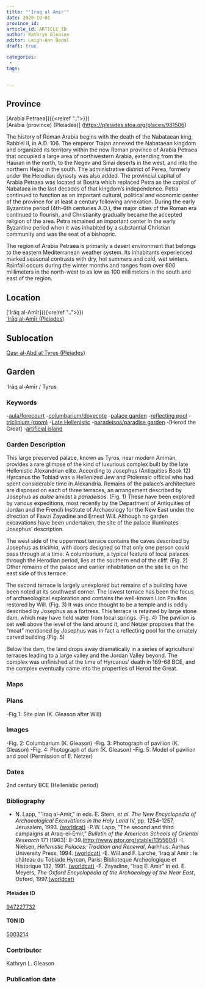 ```yaml
---
title: "'Iraq al Amir'"
date: 2020-10-01
province_id:
article_id: ARTICLE_ID
author: Kathryn Gleason
editor: Leigh-Ann Bedal
draft: true

categories:
 -
tags:


---
```


## Province
[Arabia Petraea]({{<relref "..">}})\
[Arabia (province) (Pleiades)] (https://pleiades.stoa.org/places/981506)

<!--
## Province Description
Awaiting edits by Leigh-Ann Bedal.
-->
The history of Roman Arabia begins with the death of the Nabataean king, Rabb‘el II, in A.D. 106. The emperor Trajan annexed the Nabataean kingdom and organized its territory within the new Roman province of Arabia Petraea that occupied a large area of northwestern Arabia, extending from the Hauran in the north, to the Negev and Sinai deserts in the west, and into the northern Hejaz in the south. The administrative district of Perea, formerly under the Herodian dynasty was also added. The provincial capital of Arabia Petraea was located at Bostra which replaced Petra as the capital of Nabataea in the last decades of that kingdom’s independence. Petra continued to function as an important cultural, political and economic center of the province for at least a century following annexation. During the early Byzantine period (4th-6th centuries A.D.), the major cities of the Roman era continued to flourish, and Christianity gradually became the accepted religion of the area. Petra remained an important center in the early Byzantine period when it was inhabited by a substantial Christian community and was the seat of a bishopric.

The region of Arabia Petraea is primarily a desert environment that belongs to the eastern Mediterranean weather system. Its inhabitants experienced marked seasonal contrasts with dry, hot summers and cold, wet winters. Rainfall occurs during the winter months and ranges from over 600 millimeters in the north-west to as low as 100 millimeters in the south and east of the region.

## Location
[ʻIrāq al-Amīr]({{<relref "..">}})\
[ʻIrāq al-Amīr (Pleiades)](https://pleiades.stoa.org/places/697757)

<!-- DESCRIPTION -->

## Sublocation
[Qasr al-Abd at Tyrus (Pleiades)](https://pleiades.stoa.org/places/947227732)

<!-- DESCRIPTION -->

## Garden
ʻIrāq al-Amīr / Tyrus

### Keywords
-[aula/forecourt](http://vocab.getty.edu/aat/300004104)
-[columbarium/dovecote](http://vocab.getty.edu/aat/300004975)
-[palace garden](http://vocab.getty.edu/aat/300005734)
-[reflecting pool](http://vocab.getty.edu/aat/300179485)
-[triclinium (room)](http://vocab.getty.edu/aat/300004359)
-[Late Hellenistic](http://vocab.getty.edu/aat/300106998)
-[paradeisos/paradise garden](http://vocab.getty.edu/aat/300008112)
-[Herod the Great]
-[artificial island](http://vocab.getty.edu/aat/300386969)

### Garden Description
This large preserved palace, known as Tyros, near modern Amman, provides a rare glimpse of the kind of luxurious complex built by the late Hellenistic Alexandrian elite.  According to Josephus (Antiquities Book 12) Hyrcanus the Tobiad was a Hellenized Jew and Ptolemaic official who had spent considerable time in Alexandria.  Remains of the palace’s architecture are disposed on each of three terraces, an arrangement described by Josephus as *aulae* amidst a *paradeisos*. (Fig. 1)  These have been explored by various expeditions, most recently by the Department of Antiquities of Jordan and the French Institute of Archaeology for the New East under the direction of Fawzi Zayadine and Ernest Will.  Although no garden excavations have been undertaken, the site of the palace illuminates Josephus’ description.

The west side of the uppermost terrace contains the caves described by Josephus as *triclinia*, with doors designed so that only one person could pass through at a time.  A columbarium, a typical feature of local palaces through the Herodian period, lies at the southern end of the cliff.  (Fig. 2) Other remains of the palace and earlier inhabitation on the site lie on the east side of this terrace.

The second terrace is largely unexplored but remains of a building have been noted at its southwest corner.  The lowest terrace has been the focus of archaeological exploration and contains the well-known Lion Pavilion restored by Will.  (Fig. 3)  It was once thought to be a temple and is oddly described by Josephus as a fortress.  This terrace is retained by large stone dam, which may have held water from local springs. (Fig. 4)  The pavilion is set well above the level of the land around it, and Netzer proposes that the “moat” mentioned by Josephus was in fact a reflecting pool for the ornately carved building.(Fig. 5)

Below the dam, the land drops away dramatically in a series of agricultural terraces leading to a large valley and the Jordan Valley beyond.  The complex was unfinished at the time of Hyrcanus’ death in 169-68 BCE, and the complex eventually came into the properties of Herod the Great.

### Maps

<!--
{{< figure src="IMG_URL" alt="ALT_TEXT" title="CAPTION" >}}
-->

### Plans
-Fig 1:   Site plan (K. Gleason after Will)
<!--
{{< figure src="IMG_URL" alt="ALT_TEXT" title="CAPTION" >}}
-->

### Images
-Fig. 2:  Columbarium  (K. Gleason)
-Fig. 3:  Photograph of pavilion (K. Gleason)
-Fig. 4:  Photograph of dam  (K. Gleason)
-Fig. 5:  Model of pavilion and pool (Permission of E. Netzer)
<!--
{{< figure src="IMG_URL" alt="ALT_TEXT" title="CAPTION" >}}
-->

### Dates
2nd century BCE (Hellenistic period)

### Bibliography
- N. Lapp, "'Iraq al-Amir," in eds. E. Stern, *et al*. *The New Encyclopedia of Archaeological Excavations in the Holy Land* IV, pp. 1254-1257, Jerusalem, 1993. [(worldcat)](http://www.worldcat.org/oclc/850884350)
-P.W. Lapp, “The second and third campaigns at Araq-el-Emir,” *Bulletin of the American Schools of Oriental Research* 171 (1963): 8-39.(http://www.jstor.org/stable/1355604)
-I. Nielsen, *Hellenistic Palaces: Tradition and Renewal*, Aarhhus: Aarhus University Press, 1994. [(worldcat)](http://www.worldcat.org/oclc/468433476)
-E. Will and F. Larché, ʻIraq al Amir : le château du Tobiade Hyrcan, Paris: Biblioteque Archeologique et Historique 132, 1991. [(worldcat)](https://www.worldcat.org/oclc/231538684)
-F. Zayadine, “Iraq El Amir” in ed. E. Meyers, *The Oxford Encyclopedia of the Archaeology of the Near East*, Oxford, 1997.[(worldcat)](https://www.worldcat.org/oclc/1080900665)

<!--#### Periodo ID-->

<!-- [PERIODO_ID](https://pleiades.stoa.org/places/PLEIADES_ID) -->

#### Pleiades ID
[947227732](https://pleiades.stoa.org/places/947227732)


#### TGN ID
[5003214](http://www.getty.edu/vow/TGNFullDisplay?find=tyrus&place=&nation=&prev_page=1&english=Y&subjectid=5003214)

### Contributor
Kathryn L. Gleason

### Publication date


<!--### Related articles-->

<!-- Links to other related articles. Leave blank for now -->
